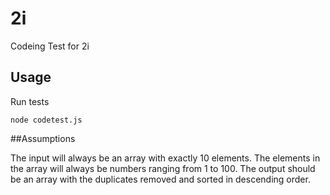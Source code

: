 # 2i
Codeing Test for 2i

## Usage


Run tests 

```
node codetest.js
```
##Assumptions

The input will always be an array with exactly 10 elements.
The elements in the array will always be numbers ranging from 1 to 100.
The output should be an array with the duplicates removed and sorted in descending order.
